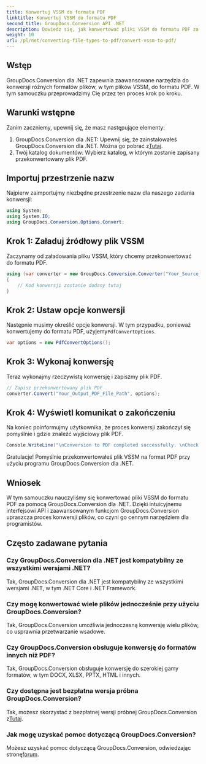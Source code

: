 ```yaml
---
title: Konwertuj VSSM do formatu PDF
linktitle: Konwertuj VSSM do formatu PDF
second_title: GroupDocs.Conversion API .NET
description: Dowiedz się, jak konwertować pliki VSSM do formatu PDF za pomocą GroupDocs.Conversion dla .NET. Łatwy do zrozumienia samouczek z instrukcjami krok po kroku.
weight: 10
url: /pl/net/converting-file-types-to-pdf/convert-vssm-to-pdf/
---
```

## Wstęp
GroupDocs.Conversion dla .NET zapewnia zaawansowane narzędzia do konwersji różnych formatów plików, w tym plików VSSM, do formatu PDF. W tym samouczku przeprowadzimy Cię przez ten proces krok po kroku.
## Warunki wstępne
Zanim zaczniemy, upewnij się, że masz następujące elementy:
1.  GroupDocs.Conversion dla .NET: Upewnij się, że zainstalowałeś GroupDocs.Conversion dla .NET. Można go pobrać z[Tutaj](https://releases.groupdocs.com/conversion/net/).
2. Twój katalog dokumentów: Wybierz katalog, w którym zostanie zapisany przekonwertowany plik PDF.

## Importuj przestrzenie nazw
Najpierw zaimportujmy niezbędne przestrzenie nazw dla naszego zadania konwersji:
```csharp
using System;
using System.IO;
using GroupDocs.Conversion.Options.Convert;
```
## Krok 1: Załaduj źródłowy plik VSSM
Zaczynamy od załadowania pliku VSSM, który chcemy przekonwertować do formatu PDF.
```csharp
using (var converter = new GroupDocs.Conversion.Converter("Your_Source_VSSM_File_Path"))
{
    // Kod konwersji zostanie dodany tutaj
}
```
## Krok 2: Ustaw opcje konwersji
 Następnie musimy określić opcje konwersji. W tym przypadku, ponieważ konwertujemy do formatu PDF, użyjemy`PdfConvertOptions`.
```csharp
var options = new PdfConvertOptions();
```
## Krok 3: Wykonaj konwersję
Teraz wykonajmy rzeczywistą konwersję i zapiszmy plik PDF.
```csharp
// Zapisz przekonwertowany plik PDF
converter.Convert("Your_Output_PDF_File_Path", options);
```
## Krok 4: Wyświetl komunikat o zakończeniu
Na koniec poinformujmy użytkownika, że proces konwersji zakończył się pomyślnie i gdzie znaleźć wyjściowy plik PDF.
```csharp
Console.WriteLine("\nConversion to PDF completed successfully. \nCheck output in {0}", "Your_Output_Folder_Path");
```
Gratulacje! Pomyślnie przekonwertowałeś plik VSSM na format PDF przy użyciu programu GroupDocs.Conversion dla .NET.

## Wniosek
W tym samouczku nauczyliśmy się konwertować pliki VSSM do formatu PDF za pomocą GroupDocs.Conversion dla .NET. Dzięki intuicyjnemu interfejsowi API i zaawansowanym funkcjom GroupDocs.Conversion upraszcza proces konwersji plików, co czyni go cennym narzędziem dla programistów.
## Często zadawane pytania
### Czy GroupDocs.Conversion dla .NET jest kompatybilny ze wszystkimi wersjami .NET?
Tak, GroupDocs.Conversion dla .NET jest kompatybilny ze wszystkimi wersjami .NET, w tym .NET Core i .NET Framework.
### Czy mogę konwertować wiele plików jednocześnie przy użyciu GroupDocs.Conversion?
Tak, GroupDocs.Conversion umożliwia jednoczesną konwersję wielu plików, co usprawnia przetwarzanie wsadowe.
### Czy GroupDocs.Conversion obsługuje konwersję do formatów innych niż PDF?
Tak, GroupDocs.Conversion obsługuje konwersję do szerokiej gamy formatów, w tym DOCX, XLSX, PPTX, HTML i innych.
### Czy dostępna jest bezpłatna wersja próbna GroupDocs.Conversion?
 Tak, możesz skorzystać z bezpłatnej wersji próbnej GroupDocs.Conversion z[Tutaj](https://releases.groupdocs.com/).
### Jak mogę uzyskać pomoc dotyczącą GroupDocs.Conversion?
 Możesz uzyskać pomoc dotyczącą GroupDocs.Conversion, odwiedzając stronę[forum](https://forum.groupdocs.com/c/conversion/11).